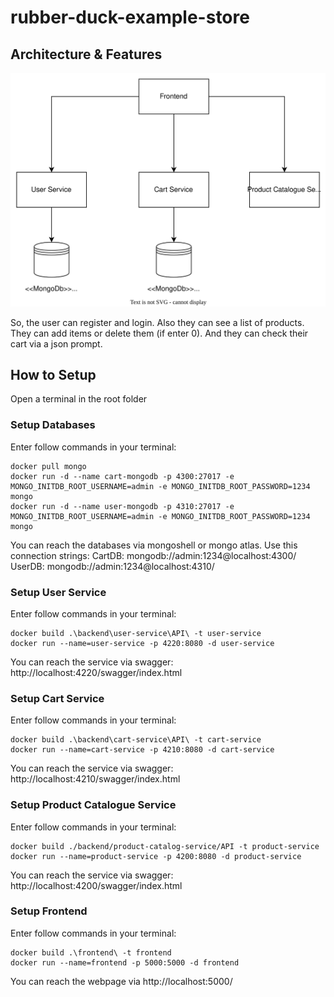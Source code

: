 # rubber-duck-example-store

## Architecture & Features

![Architecture](./docs/architecture.svg)

So, the user can register and login. Also they can see a list of products. They can add items or delete them (if enter 0). And they can check their cart via a json prompt.

## How to Setup

Open a terminal in the root folder

### Setup Databases

Enter follow commands in your terminal:

```docker
docker pull mongo
docker run -d --name cart-mongodb -p 4300:27017 -e MONGO_INITDB_ROOT_USERNAME=admin -e MONGO_INITDB_ROOT_PASSWORD=1234 mongo
docker run -d --name user-mongodb -p 4310:27017 -e MONGO_INITDB_ROOT_USERNAME=admin -e MONGO_INITDB_ROOT_PASSWORD=1234 mongo
```

You can reach the databases via mongoshell or mongo atlas. Use this connection strings:
CartDB: mongodb://admin:1234@localhost:4300/
UserDB: mongodb://admin:1234@localhost:4310/

### Setup User Service

Enter follow commands in your terminal:

```docker
docker build .\backend\user-service\API\ -t user-service
docker run --name=user-service -p 4220:8080 -d user-service
```

You can reach the service via swagger:
http://localhost:4220/swagger/index.html

### Setup Cart Service

Enter follow commands in your terminal:

```docker
docker build .\backend\cart-service\API\ -t cart-service
docker run --name=cart-service -p 4210:8080 -d cart-service
```

You can reach the service via swagger:
http://localhost:4210/swagger/index.html

### Setup Product Catalogue Service

Enter follow commands in your terminal:

```docker
docker build ./backend/product-catalog-service/API -t product-service
docker run --name=product-service -p 4200:8080 -d product-service
```

You can reach the service via swagger:
http://localhost:4200/swagger/index.html

### Setup Frontend

Enter follow commands in your terminal:

```docker
docker build .\frontend\ -t frontend
docker run --name=frontend -p 5000:5000 -d frontend
```

You can reach the webpage via http://localhost:5000/

